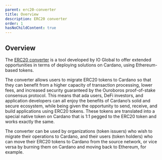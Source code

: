 ```yaml
---
parent: erc20-converter
title: Overview
description: ERC20 converter
order: 1
hasNoChildContent: true
---
```


## Overview

The [ERC20 converter](https://iohk.io/en/blog/posts/2021/05/17/bringing-erc20-to-cardano/) is a tool developed by IO Global to offer extended opportunities in terms of deploying solutions on Cardano, using Ethereum-based tokens.

The converter allows users to migrate ERC20 tokens to Cardano so that they can benefit from a higher capacity of transaction processing, lower fees, and increased security guaranteed by the Ouroboros proof-of-stake consensus protocol. This means that ada users, DeFi investors, and application developers can all enjoy the benefits of Cardano’s solid and secure ecosystem, while being given the opportunity to send, receive, and build applications using ERC20 tokens. These tokens are translated into a special native token on Cardano that is 1:1 pegged to the ERC20 token and works exactly the same.

The converter can be used by organizations (token issuers) who wish to migrate their operations to Cardano, and their users (token holders) who can move their ERC20 tokens to Cardano from the source network, or vice versa by burning them on Cardano and moving back to Ethereum, for example. 
